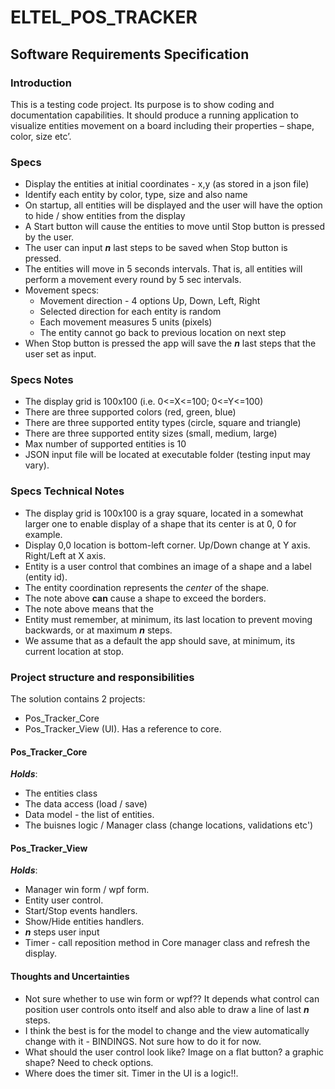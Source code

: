 # ELTEL_POS_TRACKER

## Software Requirements Specification

### Introduction

This is a testing code project. Its purpose is to show coding and documentation capabilities.
It should produce a running application to visualize entities movement on a board including their properties – shape, color, size etc’.

### Specs
  - Display the entities at initial coordinates - x,y (as stored in a json file)
  - Identify each entity by color, type, size and also name
  - On startup, all entities will be displayed and the user will have the option to hide / show entities from the display
  - A Start button will cause the entities to move until Stop button is pressed by the user.
  - The user can input ***n*** last steps to be saved when Stop button is pressed.  
  - The entities will move in 5 seconds intervals. That is, all entities will perform a movement every round by 5 sec intervals.
  - Movement specs:
      - Movement direction - 4 options Up, Down, Left, Right
      - Selected direction for each entity is random
      - Each movement measures 5 units (pixels)
      - The entity cannot go back to previous location on next step
  - When Stop button is pressed the app will save the ***n*** last steps that the user set as input.  

  ### Specs Notes
  - The display grid is 100x100 (i.e. 0<=X<=100; 0<=Y<=100)
  - There are three supported colors (red, green, blue)
  - There are three supported entity types (circle, square and triangle)
  - There are three supported entity sizes (small, medium, large)
  - Max number of supported entities is 10
  - JSON input file will be located at executable folder (testing input may vary).
  
  ### Specs Technical Notes
  - The display grid is 100x100 is a gray square, located in a somewhat larger one to enable display of a shape that its center is at 0, 0 for example.
  - Display 0,0 location is bottom-left corner. Up/Down change at Y axis. Right/Left at X axis.
  - Entity is a user control that combines an image of a shape and a label (entity id).
  - The entity coordination represents the *center* of the shape.
  - The note above **can** cause a shape to exceed the borders.
  - The note above means that the
  - Entity must remember, at minimum, its last location to prevent moving backwards, or at maximum ***n*** steps.
  - We assume that as a default the app should save, at minimum, its current location at stop.
  
  ### Project structure and responsibilities
  The solution contains 2 projects:
  - Pos_Tracker_Core
  - Pos_Tracker_View (UI). Has a reference to core. 
  
  ####  Pos_Tracker_Core
  ***Holds***:
  - The entities class
  - The data access (load / save)
  - Data model - the list of entities.
  - The buisnes logic / Manager class (change locations, validations etc') 
  
  
  ####  Pos_Tracker_View
  ***Holds***:
  - Manager win form / wpf form.
  - Entity user control.
  - Start/Stop events handlers.
  - Show/Hide entities handlers.
  - ***n*** steps user input
  - Timer - call reposition method in Core manager class and refresh the display.
  
  #### Thoughts and Uncertainties
  - Not sure whether to use win form or wpf?? It depends what control can position user controls onto itself and also able to draw a line of last ***n*** steps.
  - I think the best is for the model to change and the view automatically change with it - BINDINGS. Not sure how to do it for now.
  - What should the user control look like? Image on a flat button? a graphic shape? Need to check options.
  - Where does the timer sit. Timer in the UI is a logic!!. 
  
  
  
 
